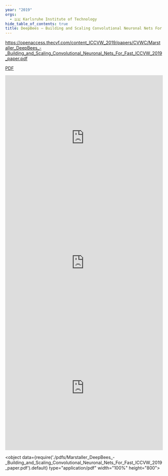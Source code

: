 ```yaml
---
year: "2019"
orgs:
  - 🇩🇪 Karlsruhe Institute of Technology
hide_table_of_contents: true
title: DeepBees – Building and Scaling Convolutional Neuronal Nets For Fast and Large-scale Visual Monitoring of Bee Hives
---
```


https://openaccess.thecvf.com/content_ICCVW_2019/papers/CVWC/Marstaller_DeepBees_-_Building_and_Scaling_Convolutional_Neuronal_Nets_For_Fast_ICCVW_2019_paper.pdf

[PDF](pdfs/Marstaller_DeepBees_-_Building_and_Scaling_Convolutional_Neuronal_Nets_For_Fast_ICCVW_2019_paper.pdf)


<iframe width="100%" height="400" src="https://www.youtube.com/embed/nHGj_u0P9F0" title="Machine Learning for Saving Bees 🐝" frameborder="0" allow="accelerometer; autoplay; clipboard-write; encrypted-media; gyroscope; picture-in-picture; web-share" referrerpolicy="strict-origin-when-cross-origin" allowfullscreen></iframe>

<iframe width="100%" height="400" src="https://www.youtube.com/embed/n3bvFw8p4Yk" title="Effects of a sublethal neonicotinoid dosage observed with traditional methods and apic.ai technology" frameborder="0" allow="accelerometer; autoplay; clipboard-write; encrypted-media; gyroscope; picture-in-picture; web-share" referrerpolicy="strict-origin-when-cross-origin" allowfullscreen></iframe>

<iframe width="100%" height="400" src="https://www.youtube.com/embed/2TLYuRGN2oI" title="Apic.ai - Digitalgipfel 2019" frameborder="0" allow="accelerometer; autoplay; clipboard-write; encrypted-media; gyroscope; picture-in-picture; web-share" referrerpolicy="strict-origin-when-cross-origin" allowfullscreen></iframe>

<object data={require('./pdfs/Marstaller_DeepBees_-_Building_and_Scaling_Convolutional_Neuronal_Nets_For_Fast_ICCVW_2019_paper.pdf').default} type="application/pdf" width="100%" height="800"></object>


